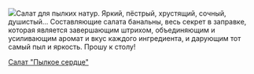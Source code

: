 <!--2025-08-22 07:47:53-->
<div class="yb">
  <div class="rss povarenok"><a href="https://www.povarenok.ru/recipes/show/183012/"><img src="https://www.povarenok.ru/data/cache/2025aug/22/48/3187619_61088-640x480.jpg"></a>Салат для пылких натур. Яркий, пёстрый, хрустящий, сочный, душистый... Составляющие салата банальны, весь секрет в заправке, которая является завершающим штрихом, объединяющим и усиливающим аромат и вкус каждого ингредиента, и дарующим тот самый пыл и яркость. Прошу к столу! <p class="titl"><a href="https://www.povarenok.ru/recipes/show/183012/">Салат "Пылкое сердце"</a></p></div>
</div>
